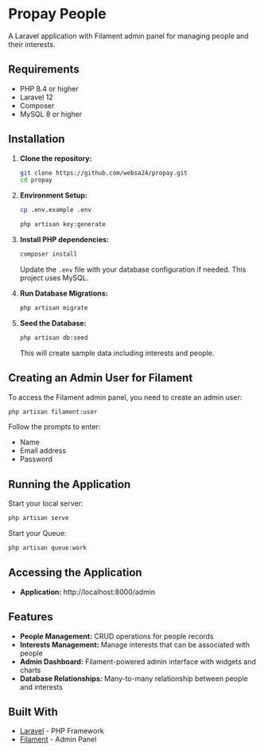 # Propay People

A Laravel application with Filament admin panel for managing people and their interests.

## Requirements

- PHP 8.4 or higher
- Laravel 12
- Composer
- MySQL 8 or higher

## Installation

1. **Clone the repository:**
   ```bash
   git clone https://github.com/websa24/propay.git
   cd propay
   ```

2. **Environment Setup:**
   ```bash
   cp .env.example .env
   ```
    ```bash
   php artisan key:generate
   ```

3. **Install PHP dependencies:**
   ```bash
   composer install
   ```

   Update the `.env` file with your database configuration if needed. This project uses MySQL.

5. **Run Database Migrations:**
   ```bash
   php artisan migrate
   ```

6. **Seed the Database:**
   ```bash
   php artisan db:seed
   ```
   This will create sample data including interests and people.

## Creating an Admin User for Filament

To access the Filament admin panel, you need to create an admin user:

```bash
php artisan filament:user
```

Follow the prompts to enter:
- Name
- Email address
- Password


## Running the Application

Start your local server:

  ```bash
  php artisan serve
  ```
 
Start your Queue:

  ```bash
  php artisan queue:work
  ```
  
## Accessing the Application

- **Application:** http://localhost:8000/admin

## Features

- **People Management:** CRUD operations for people records
- **Interests Management:** Manage interests that can be associated with people
- **Admin Dashboard:** Filament-powered admin interface with widgets and charts
- **Database Relationships:** Many-to-many relationship between people and interests

## Built With

- [Laravel](https://laravel.com/) - PHP Framework
- [Filament](https://filamentphp.com/) - Admin Panel
